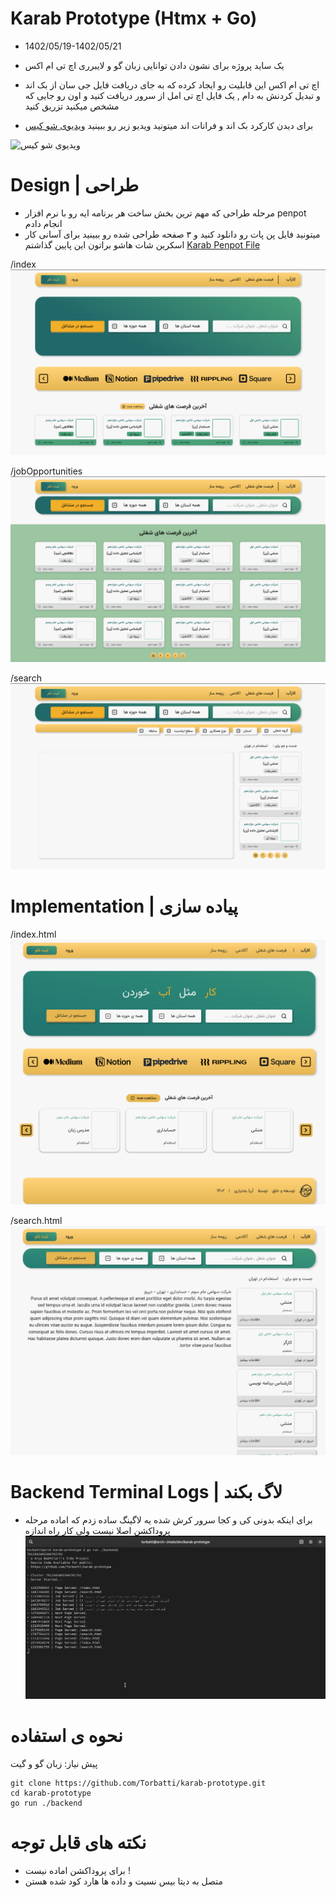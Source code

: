 # Karab Prototype (Htmx + Go)
- 1402/05/19-1402/05/21

- یک ساید پروژه برای نشون دادن توانایی زبان گو و لایبرری اچ تی ام اکس 

- اچ تی ام اکس این قابلیت رو ایجاد کرده که به جای دریافت فایل جی سان از بک اند و تبدیل کردنش به دام , یک فایل اچ تی امل از سرور دریافت کنید و اون رو جایی که مشخص میکنید تزریق کنید

- برای دیدن کارکرد بک اند و فرانات اند  میتونید ویدیو زیر رو ببینید
[ویدیوی شو کیس](/Screen/ScreenCast.webm)

![ویدیوی شو کیس](/Screen/ScreenCast.gif)

# Design | طراحی
- مرحله طراحی که مهم ترین بخش ساخت هر برنامه ایه رو با نرم افزار penpot انجام دادم 
- میتونید فایل پن پات رو دانلود کنید و ۳ صفحه  طراحی شده رو ببینید برای آسانی کار اسکرین شات هاشو براتون این پایین گذاشتم
[Karab Penpot File](/penpot/Karab.penpot)

/index
![](/Screen/PenPot1.png)

/jobOpportunities
![](/Screen/PenPot2.png)

/search
![](/Screen/PenPot3.png)
# Implementation | پیاده سازی
/index.html
![](/Screen/Html1.png)

/search.html
![](/Screen/Html2.png)
# Backend Terminal Logs | لاگ بکند
- برای اینکه بدونی کی و کجا سرور کرش شده یه لاگینگ ساده زدم که اماده مرحله پروداکشن اصلا نیست ولی کار راه اندازه
![](/Screen/BackendLogs.png)


# نحوه ی استفاده
پیش نیاز: زبان گو و گیت
```
git clone https://github.com/Torbatti/karab-prototype.git
cd karab-prototype
go run ./backend
```
# نکته های قابل توجه
- برای پروداکشن اماده نیست ! 
- متصل به دیتا بیس نسیت و داده ها هارد کود شده هستن
